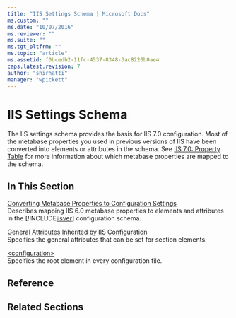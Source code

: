 ```yaml
---
title: "IIS Settings Schema | Microsoft Docs"
ms.custom: ""
ms.date: "10/07/2016"
ms.reviewer: ""
ms.suite: ""
ms.tgt_pltfrm: ""
ms.topic: "article"
ms.assetid: f0bcedb2-11fc-4537-8348-3ac8220b0ae4
caps.latest.revision: 7
author: "shirhatti"
manager: "wpickett"
---
```

# IIS Settings Schema
The IIS settings schema provides the basis for IIS 7.0 configuration. Most of the metabase properties you used in previous versions of IIS have been converted into elements or attributes in the schema. See [IIS 7.0: Property Table](http://msdn.microsoft.com/en-us/130fbe6c-9719-46d2-8ecf-35fa1291a980) for more information about which metabase properties are mapped to the schema.  
  
## In This Section  
 [Converting Metabase Properties to Configuration Settings](../../reference/admin/converting-metabase-properties-to-configuration-settings.md)  
 Describes mapping IIS 6.0 metabase properties to elements and attributes in the [!INCLUDE[iisver](../../reference/admin/includes/iisver-md.md)] configuration schema.  
  
 [General Attributes Inherited by IIS Configuration](../../reference/admin/general-attributes-inherited-by-iis-configuration.md)  
 Specifies the general attributes that can be set for section elements.  
  
 [\<configuration>](../../reference/admin/configuration-element.md)  
 Specifies the root element in every configuration file.  
  
## Reference  
  
## Related Sections
